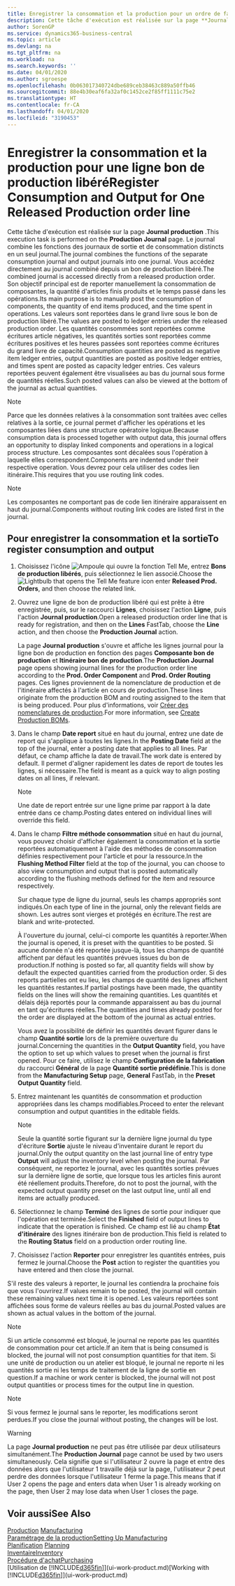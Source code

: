 ```yaml
---
title: Enregistrer la consommation et la production pour un ordre de fabrication | Microsoft Docs
description: Cette tâche d'exécution est réalisée sur la page **Journal production** . Le journal combine les fonctions des journaux de sortie et de consommation distincts en un seul journal. Vous accédez directement au journal combiné depuis un bon de production libéré. Son objectif principal est de reporter manuellement la consommation de composantes, la quantité d'articles finis produits et le temps passé dans les opérations.
author: SorenGP
ms.service: dynamics365-business-central
ms.topic: article
ms.devlang: na
ms.tgt_pltfrm: na
ms.workload: na
ms.search.keywords: ''
ms.date: 04/01/2020
ms.author: sgroespe
ms.openlocfilehash: 0b063017340724dbe689ceb38463c889a50ffb46
ms.sourcegitcommit: 88e4b30eaf6fa32af0c1452ce2f85ff1111c75e2
ms.translationtype: HT
ms.contentlocale: fr-CA
ms.lasthandoff: 04/01/2020
ms.locfileid: "3190453"
---
```

# <a name="register-consumption-and-output-for-one-released-production-order-line"></a><span data-ttu-id="35f14-106">Enregistrer la consommation et la production pour une ligne bon de production libéré</span><span class="sxs-lookup"><span data-stu-id="35f14-106">Register Consumption and Output for One Released Production order line</span></span>
<span data-ttu-id="35f14-107">Cette tâche d'exécution est réalisée sur la page **Journal production** .</span><span class="sxs-lookup"><span data-stu-id="35f14-107">This execution task is performed on the **Production Journal** page.</span></span> <span data-ttu-id="35f14-108">Le journal combine les fonctions des journaux de sortie et de consommation distincts en un seul journal.</span><span class="sxs-lookup"><span data-stu-id="35f14-108">The journal combines the functions of the separate consumption journal and output journals into one journal.</span></span> <span data-ttu-id="35f14-109">Vous accédez directement au journal combiné depuis un bon de production libéré.</span><span class="sxs-lookup"><span data-stu-id="35f14-109">The combined journal is accessed directly from a released production order.</span></span> <span data-ttu-id="35f14-110">Son objectif principal est de reporter manuellement la consommation de composantes, la quantité d'articles finis produits et le temps passé dans les opérations.</span><span class="sxs-lookup"><span data-stu-id="35f14-110">Its main purpose is to manually post the consumption of components, the quantity of end items produced, and the time spent in operations.</span></span> <span data-ttu-id="35f14-111">Les valeurs sont reportées dans le grand livre sous le bon de production libéré.</span><span class="sxs-lookup"><span data-stu-id="35f14-111">The values are posted to ledger entries under the released production order.</span></span> <span data-ttu-id="35f14-112">Les quantités consommées sont reportées comme écritures article négatives, les quantités sorties sont reportées comme écritures positives et les heures passées sont reportées comme écritures du grand livre de capacité.</span><span class="sxs-lookup"><span data-stu-id="35f14-112">Consumption quantities are posted as negative item ledger entries, output quantities are posted as positive ledger entries, and times spent are posted as capacity ledger entries.</span></span> <span data-ttu-id="35f14-113">Ces valeurs reportées peuvent également être visualisées au bas du journal sous forme de quantités réelles.</span><span class="sxs-lookup"><span data-stu-id="35f14-113">Such posted values can also be viewed at the bottom of the journal as actual quantities.</span></span>  

> [!NOTE]  
>  <span data-ttu-id="35f14-114">Parce que les données relatives à la consommation sont traitées avec celles relatives à la sortie, ce journal permet d'afficher les opérations et les composantes liées dans une structure opératoire logique.</span><span class="sxs-lookup"><span data-stu-id="35f14-114">Because consumption data is processed together with output data, this journal offers an opportunity to display linked components and operations in a logical process structure.</span></span> <span data-ttu-id="35f14-115">Les composantes sont décalées sous l'opération à laquelle elles correspondent.</span><span class="sxs-lookup"><span data-stu-id="35f14-115">Components are indented under their respective operation.</span></span> <span data-ttu-id="35f14-116">Vous devrez pour cela utiliser des codes lien itinéraire.</span><span class="sxs-lookup"><span data-stu-id="35f14-116">This requires that you use routing link codes.</span></span>  

> [!NOTE]  
>  <span data-ttu-id="35f14-117">Les composantes ne comportant pas de code lien itinéraire apparaissent en haut du journal.</span><span class="sxs-lookup"><span data-stu-id="35f14-117">Components without routing link codes are listed first in the journal.</span></span>  

## <a name="to-register-consumption-and-output"></a><span data-ttu-id="35f14-118">Pour enregistrer la consommation et la sortie</span><span class="sxs-lookup"><span data-stu-id="35f14-118">To register consumption and output</span></span>  
1.  <span data-ttu-id="35f14-119">Choisissez l'icône ![Ampoule qui ouvre la fonction Tell Me](media/ui-search/search_small.png "Dites-moi ce que vous voulez faire"), entrez **Bons de production libérés**, puis sélectionnez le lien associé.</span><span class="sxs-lookup"><span data-stu-id="35f14-119">Choose the ![Lightbulb that opens the Tell Me feature](media/ui-search/search_small.png "Tell me what you want to do") icon enter **Released Prod. Orders**, and then choose the related link.</span></span>  
2.  <span data-ttu-id="35f14-120">Ouvrez une ligne de bon de production libéré qui est prête à être enregistrée, puis, sur le raccourci **Lignes**, choisissez l'action **Ligne**, puis l'action **Journal production**.</span><span class="sxs-lookup"><span data-stu-id="35f14-120">Open a released production order line that is ready for registration, and then on the **Lines** FastTab, choose the **Line** action, and then choose the **Production Journal** action.</span></span>  

    <span data-ttu-id="35f14-121">La page **Journal production** s'ouvre et affiche les lignes journal pour la ligne bon de production en fonction des pages **Composante bon de production** et **Itinéraire bon de production**.</span><span class="sxs-lookup"><span data-stu-id="35f14-121">The **Production Journal** page opens showing journal lines for the production order line according to the **Prod. Order Component** and **Prod. Order Routing** pages.</span></span> <span data-ttu-id="35f14-122">Ces lignes proviennent de la nomenclature de production et de l'itinéraire affectés à l'article en cours de production.</span><span class="sxs-lookup"><span data-stu-id="35f14-122">These lines originate from the production BOM and routing assigned to the item that is being produced.</span></span> <span data-ttu-id="35f14-123">Pour plus d'informations, voir [Créer des nomenclatures de production](production-how-to-create-routings.md).</span><span class="sxs-lookup"><span data-stu-id="35f14-123">For more information, see [Create Production BOMs](production-how-to-create-routings.md).</span></span>  

3.  <span data-ttu-id="35f14-124">Dans le champ **Date report** situé en haut du journal, entrez une date de report qui s'applique à toutes les lignes.</span><span class="sxs-lookup"><span data-stu-id="35f14-124">In the **Posting Date** field at the top of the journal, enter a posting date that applies to all lines.</span></span> <span data-ttu-id="35f14-125">Par défaut, ce champ affiche la date de travail.</span><span class="sxs-lookup"><span data-stu-id="35f14-125">The work date is entered by default.</span></span> <span data-ttu-id="35f14-126">Il permet d'aligner rapidement les dates de report de toutes les lignes, si nécessaire.</span><span class="sxs-lookup"><span data-stu-id="35f14-126">The field is meant as a quick way to align posting dates on all lines, if relevant.</span></span>  

    > [!NOTE]  
    >  <span data-ttu-id="35f14-127">Une date de report entrée sur une ligne prime par rapport à la date entrée dans ce champ.</span><span class="sxs-lookup"><span data-stu-id="35f14-127">Posting dates entered on individual lines will override this field.</span></span>  

4.  <span data-ttu-id="35f14-128">Dans le champ **Filtre méthode consommation** situé en haut du journal, vous pouvez choisir d'afficher également la consommation et la sortie reportées automatiquement à l'aide des méthodes de consommation définies respectivement pour l'article et pour la ressource.</span><span class="sxs-lookup"><span data-stu-id="35f14-128">In the **Flushing Method Filter** field at the top of the journal, you can choose to also view consumption and output that is posted automatically according to the flushing methods defined for the item and resource respectively.</span></span>  

    <span data-ttu-id="35f14-129">Sur chaque type de ligne du journal, seuls les champs appropriés sont indiqués.</span><span class="sxs-lookup"><span data-stu-id="35f14-129">On each type of line in the journal, only the relevant fields are shown.</span></span> <span data-ttu-id="35f14-130">Les autres sont vierges et protégés en écriture.</span><span class="sxs-lookup"><span data-stu-id="35f14-130">The rest are blank and write-protected.</span></span>  

    <span data-ttu-id="35f14-131">À l'ouverture du journal, celui-ci comporte les quantités à reporter.</span><span class="sxs-lookup"><span data-stu-id="35f14-131">When the journal is opened, it is preset with the quantities to be posted.</span></span> <span data-ttu-id="35f14-132">Si aucune donnée n'a été reportée jusque-là, tous les champs de quantité affichent par défaut les quantités prévues issues du bon de production.</span><span class="sxs-lookup"><span data-stu-id="35f14-132">If nothing is posted so far, all quantity fields will show by default the expected quantities carried from the production order.</span></span> <span data-ttu-id="35f14-133">Si des reports partielles ont eu lieu, les champs de quantité des lignes affichent les quantités restantes.</span><span class="sxs-lookup"><span data-stu-id="35f14-133">If partial postings have been made, the quantity fields on the lines will show the remaining quantities.</span></span> <span data-ttu-id="35f14-134">Les quantités et délais déjà reportés pour la commande apparaissent au bas du journal en tant qu'écritures réelles.</span><span class="sxs-lookup"><span data-stu-id="35f14-134">The quantities and times already posted for the order are displayed at the bottom of the journal as actual entries.</span></span>  

    <span data-ttu-id="35f14-135">Vous avez la possibilité de définir les quantités devant figurer dans le champ **Quantité sortie** lors de la première ouverture du journal.</span><span class="sxs-lookup"><span data-stu-id="35f14-135">Concerning the quantities in the **Output Quantity** field, you have the option to set up which values to preset when the journal is first opened.</span></span> <span data-ttu-id="35f14-136">Pour ce faire, utilisez le champ **Configuration de la fabrication** du raccourci **Général** de la page **Quantité sortie prédéfinie**.</span><span class="sxs-lookup"><span data-stu-id="35f14-136">This is done from the **Manufacturing Setup** page, **General** FastTab, in the **Preset Output Quantity** field.</span></span>

5.  <span data-ttu-id="35f14-137">Entrez maintenant les quantités de consommation et production appropriées dans les champs modifiables.</span><span class="sxs-lookup"><span data-stu-id="35f14-137">Proceed to enter the relevant consumption and output quantities in the editable fields.</span></span>  

    > [!NOTE]  
    >  <span data-ttu-id="35f14-138">Seule la quantité sortie figurant sur la dernière ligne journal du type d'écriture **Sortie** ajuste le niveau d'inventaire durant le report du journal.</span><span class="sxs-lookup"><span data-stu-id="35f14-138">Only the output quantity on the last journal line of entry type **Output** will adjust the inventory level when posting the journal.</span></span> <span data-ttu-id="35f14-139">Par conséquent, ne reportez le journal, avec les quantités sorties prévues sur la dernière ligne de sortie, que lorsque tous les articles finis auront été réellement produits.</span><span class="sxs-lookup"><span data-stu-id="35f14-139">Therefore, do not to post the journal, with the expected output quantity preset on the last output line, until all end items are actually produced.</span></span>  

6.  <span data-ttu-id="35f14-140">Sélectionnez le champ **Terminé** des lignes de sortie pour indiquer que l'opération est terminée.</span><span class="sxs-lookup"><span data-stu-id="35f14-140">Select the **Finished** field of output lines to indicate that the operation is finished.</span></span> <span data-ttu-id="35f14-141">Ce champ est lié au champ **État d'itinéraire** des lignes itinéraire bon de production.</span><span class="sxs-lookup"><span data-stu-id="35f14-141">This field is related to the **Routing Status** field on a production order routing line.</span></span>  
7.  <span data-ttu-id="35f14-142">Choisissez l'action **Reporter** pour enregistrer les quantités entrées, puis fermez le journal.</span><span class="sxs-lookup"><span data-stu-id="35f14-142">Choose the **Post** action to register the quantities you have entered and then close the journal.</span></span>  

<span data-ttu-id="35f14-143">S'il reste des valeurs à reporter, le journal les contiendra la prochaine fois que vous l'ouvrirez.</span><span class="sxs-lookup"><span data-stu-id="35f14-143">If values remain to be posted, the journal will contain these remaining values next time it is opened.</span></span> <span data-ttu-id="35f14-144">Les valeurs reportées sont affichées sous forme de valeurs réelles au bas du journal.</span><span class="sxs-lookup"><span data-stu-id="35f14-144">Posted values are shown as actual values in the bottom of the journal.</span></span>  

> [!NOTE]  
>  <span data-ttu-id="35f14-145">Si un article consommé est bloqué, le journal ne reporte pas les quantités de consommation pour cet article.</span><span class="sxs-lookup"><span data-stu-id="35f14-145">If an item that is being consumed is blocked, the journal will not post consumption quantities for that item.</span></span> <span data-ttu-id="35f14-146">Si une unité de production ou un atelier est bloqué, le journal ne reporte ni les quantités sortie ni les temps de traitement de la ligne de sortie en question.</span><span class="sxs-lookup"><span data-stu-id="35f14-146">If a machine or work center is blocked, the journal will not post output quantities or process times for the output line in question.</span></span>  

> [!NOTE]  
>  <span data-ttu-id="35f14-147">Si vous fermez le journal sans le reporter, les modifications seront perdues.</span><span class="sxs-lookup"><span data-stu-id="35f14-147">If you close the journal without posting, the changes will be lost.</span></span>  

> [!WARNING]  
>  <span data-ttu-id="35f14-148">La page **Journal production** ne peut pas être utilisée par deux utilisateurs simultanément.</span><span class="sxs-lookup"><span data-stu-id="35f14-148">The **Production Journal** page cannot be used by two users simultaneously.</span></span> <span data-ttu-id="35f14-149">Cela signifie que si l'utilisateur 2 ouvre la page et entre des données alors que l'utilisateur 1 travaille déjà sur la page, l'utilisateur 2 peut perdre des données lorsque l'utilisateur 1 ferme la page.</span><span class="sxs-lookup"><span data-stu-id="35f14-149">This means that if User 2 opens the page and enters data when User 1 is already working on the page, then User 2 may lose data when User 1 closes the page.</span></span>  

## <a name="see-also"></a><span data-ttu-id="35f14-150">Voir aussi</span><span class="sxs-lookup"><span data-stu-id="35f14-150">See Also</span></span>  
<span data-ttu-id="35f14-151">[Production](production-manage-manufacturing.md)  </span><span class="sxs-lookup"><span data-stu-id="35f14-151">[Manufacturing](production-manage-manufacturing.md)  </span></span>  
[<span data-ttu-id="35f14-152">Paramétrage de la production</span><span class="sxs-lookup"><span data-stu-id="35f14-152">Setting Up Manufacturing</span></span>](production-configure-production-processes.md)  
<span data-ttu-id="35f14-153">[Planification](production-planning.md)    </span><span class="sxs-lookup"><span data-stu-id="35f14-153">[Planning](production-planning.md)    </span></span>  
[<span data-ttu-id="35f14-154">Inventaire</span><span class="sxs-lookup"><span data-stu-id="35f14-154">Inventory</span></span>](inventory-manage-inventory.md)  
[<span data-ttu-id="35f14-155">Procédure d'achat</span><span class="sxs-lookup"><span data-stu-id="35f14-155">Purchasing</span></span>](purchasing-manage-purchasing.md)  
<span data-ttu-id="35f14-156">[Utilisation de [!INCLUDE[d365fin](includes/d365fin_md.md)]](ui-work-product.md)</span><span class="sxs-lookup"><span data-stu-id="35f14-156">[Working with [!INCLUDE[d365fin](includes/d365fin_md.md)]](ui-work-product.md)</span></span>
